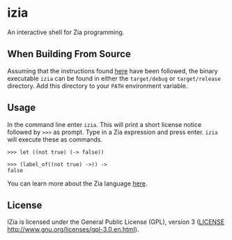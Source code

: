 # izia
An interactive shell for Zia programming.

## When Building From Source

Assuming that the instructions found [here](../README.md) have been followed, the binary executable `izia` can be found in either the `target/debug` or `target/release` directory. Add this directory to your `PATH` environment variable.

## Usage

In the command line enter `izia`. This will print a short license notice followed by `>>>` as prompt. Type in a Zia expression and press enter. `izia` will execute these as commands.

```
>>> let ((not true) (-> false))

>>> (label_of((not true) ->)) ->
false
```
You can learn more about the Zia language [here](../zia/README.md).

## License

IZia is licensed under the General Public License (GPL), version 3 ([LICENSE](LICENSE) http://www.gnu.org/licenses/gpl-3.0.en.html).
